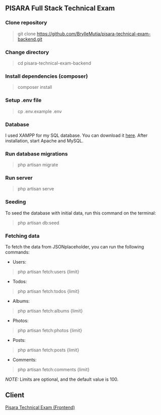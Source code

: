 ## PISARA Full Stack Technical Exam

### Clone repository
> git clone https://github.com/BrylleMutia/pisara-technical-exam-backend.git

### Change directory
> cd pisara-technical-exam-backend

### Install dependencies (composer)
> composer install

### Setup .env file
> cp .env.example .env

### Database
I used XAMPP for my SQL database.
You can download it [here](https://www.apachefriends.org/index.html).
After installation, start Apache and MySQL.

### Run database migrations
> php artisan migrate

### Run server
> php artisan serve


### Seeding
To seed the database with initial data, run this command on the terminal:
> php artisan db:seed

### Fetching data
To fetch the data from JSONplaceholder, you can run the following commands:
* Users:
> php artisan fetch:users {limit}
* Todos:
> php artisan fetch:todos {limit}
* Albums:
> php artisan fetch:albums {limit}
* Photos:
> php artisan fetch:photos {limit}
* Posts:
> php artisan fetch:posts {limit}
* Comments:
> php artisan fetch:comments {limit}

*NOTE:*
Limits are optional, and the default value is 100.


## Client
[Pisara Technical Exam (Frontend)](https://github.com/BrylleMutia/pisara-technical-exam-frontend)